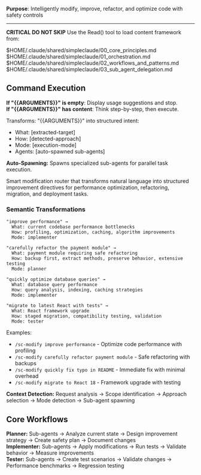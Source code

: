 **Purpose**: Intelligently modify, improve, refactor, and optimize code with safety controls

---

**CRITICAL DO NOT SKIP** Use the Read() tool to load content framework from:

<framework files>
$HOME/.claude/shared/simpleclaude/00_core_principles.md  
$HOME/.claude/shared/simpleclaude/01_orchestration.md  
$HOME/.claude/shared/simpleclaude/02_workflows_and_patterns.md  
$HOME/.claude/shared/simpleclaude/03_sub_agent_delegation.md
</framework files>

## Command Execution

**If "{{ARGUMENTS}}" is empty**: Display usage suggestions and stop.  
**If "{{ARGUMENTS}}" has content**: Think step-by-step, then execute.

Transforms: "{{ARGUMENTS}}" into structured intent:

- What: [extracted-target]
- How: [detected-approach]
- Mode: [execution-mode]
- Agents: [auto-spawned sub-agents]

**Auto-Spawning:** Spawns specialized sub-agents for parallel task execution.

Smart modification router that transforms natural language into structured improvement directives for performance optimization, refactoring, migration, and deployment tasks.

### Semantic Transformations

```
"improve performance" →
  What: current codebase performance bottlenecks
  How: profiling, optimization, caching, algorithm improvements
  Mode: implementer

"carefully refactor the payment module" →
  What: payment module requiring safe refactoring
  How: backup first, extract methods, preserve behavior, extensive testing
  Mode: planner

"quickly optimize database queries" →
  What: database query performance
  How: query analysis, indexing, caching strategies
  Mode: implementer

"migrate to latest React with tests" →
  What: React framework upgrade
  How: staged migration, compatibility testing, validation
  Mode: tester
```

Examples:

- `/sc-modify improve performance` - Optimize code performance with profiling
- `/sc-modify carefully refactor payment module` - Safe refactoring with backups
- `/sc-modify quickly fix typo in README` - Immediate fix with minimal overhead
- `/sc-modify migrate to React 18` - Framework upgrade with testing

**Context Detection:** Request analysis → Scope identification → Approach selection → Mode detection → Sub-agent spawning

## Core Workflows

**Planner:** Sub-agents → Analyze current state → Design improvement strategy → Create safety plan → Document changes  
**Implementer:** Sub-agents → Apply modifications → Run tests → Validate behavior → Measure improvements  
**Tester:** Sub-agents → Create test scenarios → Validate changes → Performance benchmarks → Regression testing
